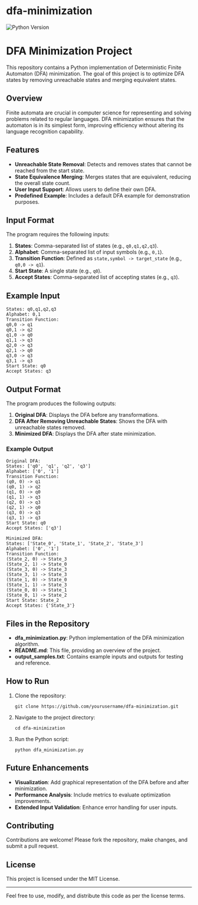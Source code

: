 # dfa-minimization
![Python Version](https://img.shields.io/badge/python-3.9-blue)

# DFA Minimization Project

This repository contains a Python implementation of Deterministic Finite Automaton (DFA) minimization. The goal of this project is to optimize DFA states by removing unreachable states and merging equivalent states.

## Overview
Finite automata are crucial in computer science for representing and solving problems related to regular languages. DFA minimization ensures that the automaton is in its simplest form, improving efficiency without altering its language recognition capability.

## Features
- **Unreachable State Removal**: Detects and removes states that cannot be reached from the start state.
- **State Equivalence Merging**: Merges states that are equivalent, reducing the overall state count.
- **User Input Support**: Allows users to define their own DFA.
- **Predefined Example**: Includes a default DFA example for demonstration purposes.

## Input Format
The program requires the following inputs:
1. **States**: Comma-separated list of states (e.g., `q0,q1,q2,q3`).
2. **Alphabet**: Comma-separated list of input symbols (e.g., `0,1`).
3. **Transition Function**: Defined as `state,symbol -> target_state` (e.g., `q0,0 -> q1`).
4. **Start State**: A single state (e.g., `q0`).
5. **Accept States**: Comma-separated list of accepting states (e.g., `q3`).

## Example Input
```
States: q0,q1,q2,q3
Alphabet: 0,1
Transition Function:
q0,0 -> q1
q0,1 -> q2
q1,0 -> q0
q1,1 -> q3
q2,0 -> q3
q2,1 -> q0
q3,0 -> q3
q3,1 -> q3
Start State: q0
Accept States: q3
```

## Output Format
The program produces the following outputs:
1. **Original DFA**: Displays the DFA before any transformations.
2. **DFA After Removing Unreachable States**: Shows the DFA with unreachable states removed.
3. **Minimized DFA**: Displays the DFA after state minimization.

### Example Output
```
Original DFA:
States: ['q0', 'q1', 'q2', 'q3']
Alphabet: ['0', '1']
Transition Function:
(q0, 0) -> q1
(q0, 1) -> q2
(q1, 0) -> q0
(q1, 1) -> q3
(q2, 0) -> q3
(q2, 1) -> q0
(q3, 0) -> q3
(q3, 1) -> q3
Start State: q0
Accept States: ['q3']

Minimized DFA:
States: ['State_0', 'State_1', 'State_2', 'State_3']
Alphabet: ['0', '1']
Transition Function:
(State_2, 0) -> State_3
(State_2, 1) -> State_0
(State_3, 0) -> State_3
(State_3, 1) -> State_3
(State_1, 0) -> State_0
(State_1, 1) -> State_3
(State_0, 0) -> State_1
(State_0, 1) -> State_2
Start State: State_2
Accept States: {'State_3'}
```

## Files in the Repository
- **dfa_minimization.py**: Python implementation of the DFA minimization algorithm.
- **README.md**: This file, providing an overview of the project.
- **output_samples.txt**: Contains example inputs and outputs for testing and reference.

## How to Run
1. Clone the repository:
   ```
   git clone https://github.com/yourusername/dfa-minimization.git
   ```
2. Navigate to the project directory:
   ```
   cd dfa-minimization
   ```
3. Run the Python script:
   ```
   python dfa_minimization.py
   ```

## Future Enhancements
- **Visualization**: Add graphical representation of the DFA before and after minimization.
- **Performance Analysis**: Include metrics to evaluate optimization improvements.
- **Extended Input Validation**: Enhance error handling for user inputs.

## Contributing
Contributions are welcome! Please fork the repository, make changes, and submit a pull request.

## License
This project is licensed under the MIT License.

---
Feel free to use, modify, and distribute this code as per the license terms.


